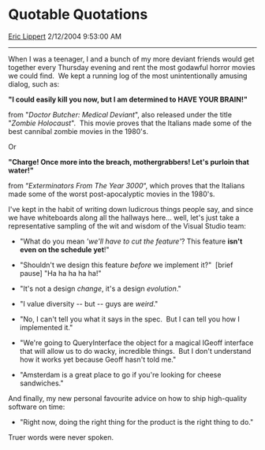 <div id="page">

# Quotable Quotations

[Eric Lippert](https://social.msdn.microsoft.com/profile/Eric%20Lippert) 2/12/2004 9:53:00 AM

-----

<div id="content">

<span>When I was a teenager, I and a bunch of my more deviant friends would get together every Thursday evening and rent the most godawful horror movies we could find.  We kept a running log of the most unintentionally amusing dialog, such as: </span>

<span></span>

**<span>"I could easily kill you now, but I am determined to HAVE YOUR BRAIN\!"  </span>**

<span></span>

<span>from "*<span>Doctor Butcher: Medical Deviant</span>*", also released under the title "*<span>Zombie Holocaust</span>*".  This movie proves that the Italians made some of the best cannibal zombie movies in the 1980's.</span>

<span>Or</span>

<span> </span>

**<span>"Charge\! Once more into the breach, mothergrabbers\! Let's purloin that water\!"  </span>**

<span>from “*Exterminators From The Year 3000*“, which proves that the Italians made some of the worst post-apocalyptic movies in the 1980's. </span>

<span></span>

<span>I've kept in the habit of writing down ludicrous things people say, and since we have whiteboards along all the hallways here… well, let's just take a representative sampling of the wit and wisdom of the Visual Studio team: </span>

<span></span>

  - <span>"What do you mean *<span>'we'll have to cut the feature'</span>*? This feature **isn't even on the schedule yet**\!" </span>

<span></span>

  - <span>"Shouldn't we design this feature *<span>before</span>* we implement it?"  \[brief pause\] "Ha ha ha ha ha\!" </span>

<span></span>

  - <span>"It's not a design *<span>change</span>*, it's a design *<span>evolution</span>*." </span>

<span></span>

  - <span>"I value diversity -- but -- guys are *weird*." </span>

<span></span>

  - <span>"No, I can't tell you what it says in the spec.  But I can tell you how I implemented it." </span>

<span></span>

  - <span>"We're going to </span><span>QueryInterface</span><span> the object for a magical </span><span>IGeoff</span><span> interface that will allow us to do wacky, incredible things.  But I don't understand how it works yet because Geoff hasn't told me." </span>

<span></span>

  - <span>"Amsterdam is a great place to go if you're looking for cheese sandwiches." </span>

<span></span>

<span>And finally, my new personal favourite advice on how to ship high-quality software on time: </span>

<span></span>

  - <span>"Right now, doing the right thing for the product is the right thing to do."</span>

<span>Truer words were never spoken.</span>

</div>

</div>


